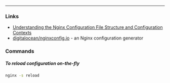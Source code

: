
____

### Links

- [Understanding the Nginx Configuration File Structure and Configuration Contexts](https://www.digitalocean.com/community/tutorials/understanding-the-nginx-configuration-file-structure-and-configuration-contexts)
- [digitalocean/nginxconfig.io](https://nginxconfig.io/) - an Nginx
  configuration generator

### Commands

##### To reload configuration on-the-fly

```sh
nginx -s reload
```
